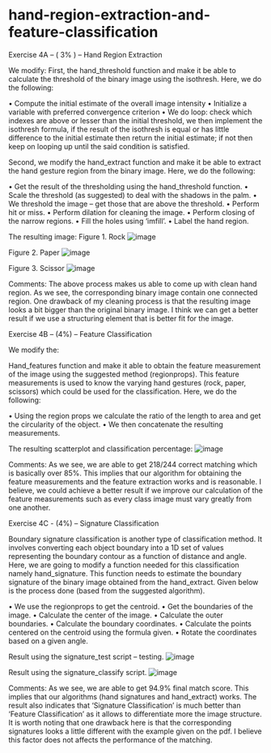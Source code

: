 # hand-region-extraction-and-feature-classification

Exercise 4A – ( 3% ) – Hand Region Extraction

We modify:
First, the hand_threshold function and make it be able to calculate the threshold of the binary image using the isothresh. Here, we do the following:

•	Compute the initial estimate of the overall image intensity
•	Initialize a variable with preferred convergence criterion
•	We do loop: check which indexes are above or lesser than the initial threshold, we then implement the isothresh formula, if the result of the isothresh is equal or has little difference to the initial estimate then return the initial estimate; if not then keep on looping up until the said condition is satisfied. 

Second, we modify the hand_extract function and make it be able to extract the hand gesture region from the binary image. Here, we do the following: 

•	Get the result of the thresholding using the hand_threshold function.
•	Scale the threshold (as suggested) to deal with the shadows in the palm.
•	We threshold the image – get those that are above the threshold. 
•	Perform hit or miss. 
•	Perform dilation for cleaning the image.
•	Perform closing of the narrow regions.
•	Fill the holes using ‘imfill’.
•	Label the hand region.

The resulting image:
Figure 1. Rock
![image](https://user-images.githubusercontent.com/69174836/151282640-8d69ad70-6400-40ef-b00d-8ce228b491db.png)


Figure 2. Paper
![image](https://user-images.githubusercontent.com/69174836/151282695-bb56c0f2-3026-415b-b582-8d0d0e8d7e00.png)


Figure 3. Scissor
![image](https://user-images.githubusercontent.com/69174836/151282720-efdaa9cc-27f9-4d63-ac91-11d43b71af10.png)


Comments:
The above process makes us able to come up with clean hand region. As we see, the corresponding binary image contain one connected region. One drawback of my cleaning process is that the resulting image looks a bit bigger than the original binary image. I think we can get a better result if we use a structuring element that is better fit for the image.


Exercise 4B – (4%) – Feature Classification

We modify the:

Hand_features function and make it able to obtain the feature measurement of the image using the suggested method (regionprops). This feature measurements is used to know the varying hand gestures (rock, paper, scissors) which could be used for the classification.  Here, we do the following:

•	Using the region props we calculate the ratio of the length to area and get the circularity of the object.
•	We then concatenate the resulting measurements. 

The resulting scatterplot and classification percentage:
![image](https://user-images.githubusercontent.com/69174836/151282853-4e9d2cbc-acd8-40c7-8fbc-e9ffcdaca460.png)

Comments:
As we see, we are able to get 218/244 correct matching which is basically over 85%. This implies that our algorithm for obtaining the feature measurements and the feature extraction works and is reasonable. I believe, we could achieve a better result if we improve our calculation of the feature measurements such as every class image must vary greatly from one another. 


Exercise 4C - (4%) – Signature Classification

Boundary signature classification is another type of classification method. It involves converting each object boundary into a 1D set of values representing the boundary contour as a function of distance and angle. Here, we are going to modify a function needed for this classification namely hand_signature. This function needs to estimate the boundary signature of the binary image obtained from the hand_extract. Given below is the process done (based from the suggested algorithm).

•	We use the regionprops to get the centroid.
•	Get the boundaries of the image.
•	Calculate the center of the image.
•	Calculate the outer boundaries.
•	Calculate the boundary coordinates.
•	Calculate the points centered on the centroid using the formula given.
•	Rotate the coordinates based on a given angle. 

Result using the signature_test script – testing.
![image](https://user-images.githubusercontent.com/69174836/151282884-b2902472-fc46-4d83-98ce-6a5a4e78430c.png)

Result using the signature_classify script.
![image](https://user-images.githubusercontent.com/69174836/151282933-610b36ec-e743-4936-a91e-84462d881992.png)


Comments:
As we see, we are able to get 94.9% final match score. This implies that our algorithms (hand signatures and hand_extract) works. The result also indicates that ‘Signature Classification’ is much better than ‘Feature Classification’ as it allows to differentiate more the image structure.  It is worth noting that one drawback here is that the corresponding signatures looks a little different with the example given on the pdf. I believe this factor does not affects the performance of the matching. 
